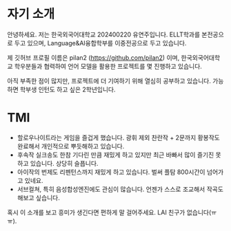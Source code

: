 # 자기 소개

안녕하세요. 저는 한국외국어대학교 202400220 유연주입니다. ELLT학과를 본전공으로 두고 있으며, Language&AI융합학부를 이중전공으로 두고 있습니다.

제 깃허브 프로필 이름은 pilan2 (https://github.com/pilan2) 이며, 한국외국어대학교 학우분들과 협력하여 언어 모델을 활용한 프로젝트를 몇 진행하고 있습니다.

아직 부족한 점이 많지만, 프로젝트에 더 기여하기 위해 열심히 공부하고 있습니다. 가능하면 학부생 인턴도 하고 싶은 2학년입니다.

# TMI

- 할로우나이트라는 게임을 즐겁게 했습니다. 광휘 제외 찬란작 + 2문까지 황봉작도 완료해서 개인적으로 뿌듯해하고 있습니다.
- 후속작 실크송도 한참 기다린 만큼 재밌게 하고 있지만 최근 바빠서 많이 즐기진 못하고 있습니다. 상당히 슬픕니다.
- 아이작의 번제도 리펜턴스까지 재밌게 하고 있습니다. 벌써 플탐 800시간이 넘어가고 있네요.
- 서브컬쳐, 특히 음성합성엔진에도 관심이 많습니다. 언젠가 스스로 조교해서 작곡도 해보고 싶습니다.

혹시 이 소개를 보고 흥미가 생긴다면 편하게 말 걸어주세요. LAI 친구가 없습니다(ㅠㅠ).
